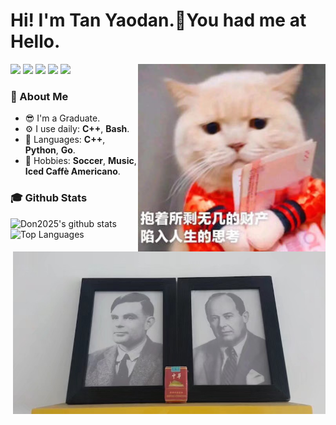 # Hi! I'm Tan Yaodan.👋You had me at Hello.
<a target="_blank" href="https://tanyaodan.com/aboutme"><img align="right" src="cat.jpg" height="300" width="300"/></a>
[![](https://img.shields.io/badge/-Blog-2196f3?style=flat-square&logo=blogger&logoColor=white&link=https://tanyaodan.com)](https://tanyaodan.com)
[![](https://img.shields.io/badge/-Github-333?style=flat-square&logo=github&logoColor=white&link=https://github.com/Don2025)](https://github.com/Don2025)
[![](https://img.shields.io/badge/-Mail-c14438?style=flat-square&logo=Gmail&logoColor=white&link=mailto:tanyaodan@qq.com)](mailto:tanyaodan@qq.com)
[![](https://img.shields.io/badge/-Steam-00587a?style=flat-square&logo=Steam&logoColor=white&link=https://steamcommunity.com/id/17773572025)](https://steamcommunity.com/id/17773572025)
[![](https://img.shields.io/badge/-CSDN-ff0000?style=flat-square&logo=blogger&logoColor=white&link=https://tanyaodan.blog.csdn.net)](https://tanyaodan.blog.csdn.net)

### 🧑 About Me
- 😎 I'm a Graduate.
- ⚙️ I use daily: **C++**, **Bash**.
- 💬 Languages: **C++**, **Python**, **Go**.
- 💜 Hobbies: **Soccer**, **Music**, **Iced Caffè Americano**.

### 🎓 Github Stats
![Don2025's github stats](https://github-readme-stats.vercel.app/api/?username=Don2025&show_icons=true&hide_title=true&theme=radical)
<a target="_blank" href="https://tanyaodan.com"><img align="right" src="6.jpg" height="260" width="500" /></a>
![Top Languages](https://github-readme-stats.vercel.app/api/top-langs/?username=Don2025&langs_count=5) 
